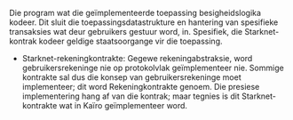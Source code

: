 Die program wat die geïmplementeerde toepassing besigheidslogika kodeer. Dit sluit die toepassingsdatastrukture en hantering van spesifieke transaksies wat deur gebruikers gestuur word, in. Spesifiek, die Starknet-kontrak kodeer geldige staatsoorgange vir die toepassing.

* Starknet-rekeningkontrakte: Gegewe rekeningabstraksie, word gebruikersrekeninge nie op protokolvlak geïmplementeer nie. Sommige kontrakte sal dus die konsep van gebruikersrekeninge moet implementeer; dit word Rekeningkontrakte genoem. Die presiese implementering hang af van die kontrak; maar tegnies is dit Starknet-kontrakte wat in Kaïro geïmplementeer word.